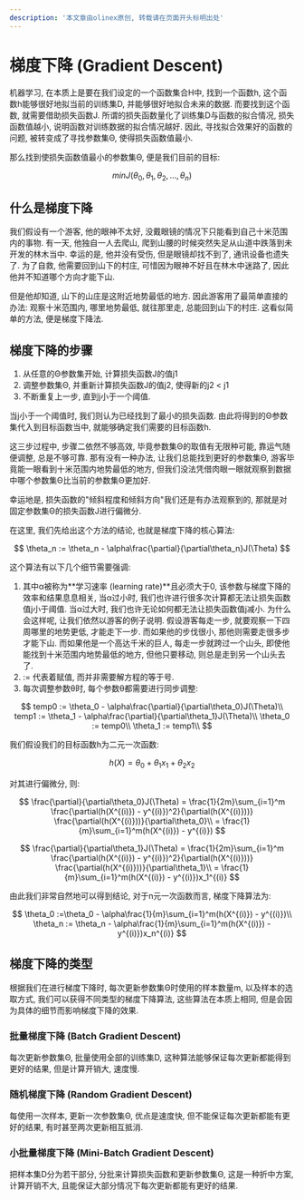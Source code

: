 ```yaml
---
description: '本文章由olinex原创, 转载请在页面开头标明出处'
---
```


# 梯度下降 \(Gradient Descent\)

机器学习, 在本质上是要在我们设定的一个函数集合H中, 找到一个函数h, 这个函数h能够很好地拟当前的训练集D, 并能够很好地拟合未来的数据. 而要找到这个函数, 就需要借助损失函数J. 所谓的损失函数量化了训练集D与函数的拟合情况, 损失函数值越小, 说明函数对训练数据的拟合情况越好. 因此, 寻找拟合效果好的函数的问题, 被转变成了寻找参数集Θ, 使得损失函数值最小.

那么找到使损失函数值最小的参数集Θ, 便是我们目前的目标:

$$
minJ(\theta_0,\theta_1,\theta
_2, ..., \theta_n)
$$

## 什么是梯度下降

我们假设有一个游客, 他的眼神不太好, 没戴眼镜的情况下只能看到自己十米范围内的事物. 有一天, 他独自一人去爬山, 爬到山腰的时候突然失足从山道中跌落到未开发的林木当中. 幸运的是, 他并没有受伤, 但是眼镜却找不到了, 通讯设备也遗失了. 为了自救, 他需要回到山下的村庄, 可惜因为眼神不好且在林木中迷路了, 因此他并不知道哪个方向才能下山. 

但是他却知道, 山下的山庄是这附近地势最低的地方. 因此游客用了最简单直接的办法: 观察十米范围内, 哪里地势最低, 就往那里走, 总能回到山下的村庄. 这看似简单的方法, 便是梯度下降法.

## 梯度下降的步骤

1. 从任意的Θ参数集开始, 计算损失函数J的值j1
2. 调整参数集Θ, 并重新计算损失函数J的值j2, 使得新的j2 &lt; j1
3. 不断重复上一步, 直到j小于一个阈值.

当j小于一个阈值时, 我们则认为已经找到了最小的损失函数. 由此将得到的Θ参数集代入到目标函数当中, 就能够确定我们需要的目标函数h.

这三步过程中, 步骤二依然不够高效, 毕竟参数集Θ的取值有无限种可能, 靠运气随便调整, 总是不够可靠. 那有没有一种办法, 让我们总能找到更好的参数集Θ, 游客毕竟能一眼看到十米范围内地势最低的地方, 但我们没法凭借肉眼一眼就观察到数据中哪个参数集Θ比当前的参数集Θ更加好.

幸运地是, 损失函数的"倾斜程度和倾斜方向"我们还是有办法观察到的, 那就是对固定参数集Θ的损失函数J进行偏微分.

在这里, 我们先给出这个方法的结论, 也就是梯度下降的核心算法:

$$
\theta_n := \theta_n - \alpha\frac{\partial}{\partial\theta_n}J(\Theta)
$$

这个算法有以下几个细节需要强调:

1. 其中α被称为**学习速率 \(learning rate\)**且必须大于0, 该参数与梯度下降的效率和结果息息相关, 当α过小时, 我们也许进行很多次计算都无法让损失函数值j小于阈值. 当α过大时, 我们也许无论如何都无法让损失函数值j减小. 为什么会这样呢, 让我们依然以游客的例子说明. 假设游客每走一步, 就要观察一下四周哪里的地势更低, 才能走下一步. 而如果他的步伐很小, 那他则需要走很多步才能下山. 而如果他是一个高达千米的巨人, 每走一步就跨过一个山头, 即使他能找到十米范围内地势最低的地方, 但他只要移动, 则总是走到另一个山头去了.
2. := 代表着赋值, 而并非需要解方程的等于号.
3. 每次调整参数θ时, 每个参数θ都需要进行同步调整:

$$
temp0 := \theta_0 - \alpha\frac{\partial}{\partial\theta_0}J(\Theta)\\
temp1 := \theta_1 - \alpha\frac{\partial}{\partial\theta_1}J(\Theta)\\
\theta_0 := temp0\\
\theta_1 := temp1\\
$$

我们假设我们的目标函数h为二元一次函数:

$$
h(X) = \theta_0 + \theta_1x_1 + \theta_2x_2
$$

对其进行偏微分, 则:

$$
\frac{\partial}{\partial\theta_0}J(\Theta) = 
\frac{1}{2m}\sum_{i=1}^m
\frac{\partial(h(X^{(i)}) - y^{(i)})^2}{\partial(h(X^{(i)}))}
\frac{\partial(h(X^{(i)}))}{\partial\theta_0}\\
 = \frac{1}{m}\sum_{i=1}^m(h(X^{(i)}) - y^{(i)})
$$

$$
\frac{\partial}{\partial\theta_1}J(\Theta) = 
\frac{1}{2m}\sum_{i=1}^m
\frac{\partial(h(X^{(i)}) - y^{(i)})^2}{\partial(h(X^{(i)}))}
\frac{\partial(h(X^{(i)}))}{\partial\theta_1}\\
 = \frac{1}{m}\sum_{i=1}^m(h(X^{(i)}) - y^{(i)})x_1^{(i)}
$$

由此我们非常自然地可以得到结论, 对于n元一次函数而言, 梯度下降算法为:

$$
\theta_0 :=\theta_0 - \alpha\frac{1}{m}\sum_{i=1}^m(h(X^{(i)}) - y^{(i)})\\
\theta_n := \theta_n - \alpha\frac{1}{m}\sum_{i=1}^m(h(X^{(i)}) - y^{(i)})x_n^{(i)}
$$

## 梯度下降的类型

根据我们在进行梯度下降时, 每次更新参数集Θ时使用的样本数量m, 以及样本的选取方式, 我们可以获得不同类型的梯度下降算法, 这些算法在本质上相同, 但是会因为具体的细节而影响梯度下降的效果.

### 批量梯度下降 \(Batch Gradient Descent\)

每次更新参数集Θ, 批量使用全部的训练集D, 这种算法能够保证每次更新都能得到更好的结果, 但是计算开销大, 速度慢.

### 随机梯度下降 \(Random Gradient Descent\)

每使用一次样本, 更新一次参数集Θ, 优点是速度快, 但不能保证每次更新都能有更好的结果, 有时甚至两次更新相互抵消.

### 小批量梯度下降 \(Mini-Batch Gradient Descent\)

把样本集D分为若干部分, 分批来计算损失函数和更新参数集Θ, 这是一种折中方案, 计算开销不大, 且能保证大部分情况下每次更新都能有更好的结果.

